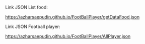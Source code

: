 Link JSON List food:

https://azharsaepudin.github.io/FootBallPlayer/getDataFood.json

Link JSON Football player:

https://azharsaepudin.github.io/FootBallPlayer/AllPlayer.json
